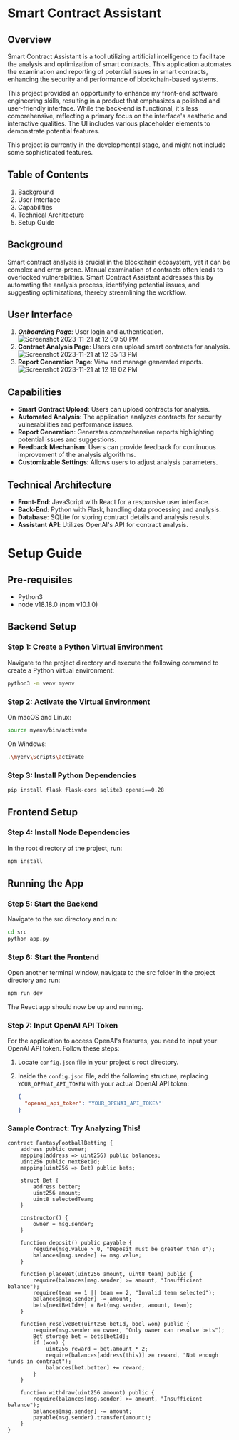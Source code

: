 # Smart Contract Assistant

Overview
--------

Smart Contract Assistant is a tool utilizing artificial intelligence to facilitate the analysis and optimization of smart contracts. This application automates the examination and reporting of potential issues in smart contracts, enhancing the security and performance of blockchain-based systems.

This project provided an opportunity to enhance my front-end software engineering skills, resulting in a product that emphasizes a polished and user-friendly interface. While the back-end is functional, it's less comprehensive, reflecting a primary focus on the interface's aesthetic and interactive qualities. The UI includes various placeholder elements to demonstrate potential features.

This project is currently in the developmental stage, and might not include some sophisticated features.

Table of Contents
-----------------

1. Background
2. User Interface
3. Capabilities
4. Technical Architecture
5. Setup Guide

Background
----------

Smart contract analysis is crucial in the blockchain ecosystem, yet it can be complex and error-prone. Manual examination of contracts often leads to overlooked vulnerabilities. Smart Contract Assistant addresses this by automating the analysis process, identifying potential issues, and suggesting optimizations, thereby streamlining the workflow.

User Interface
--------------
1. ***Onboarding Page***: User login and authentication.
   ![Screenshot 2023-11-21 at 12 09 50 PM](https://github.com/kianfattahy/Contract2Code/assets/94335877/ac43ab74-cf50-4c67-96f2-cd9e44cd11ad)
2. **Contract Analysis Page**: Users can upload smart contracts for analysis.
  ![Screenshot 2023-11-21 at 12 35 13 PM](https://github.com/kianfattahy/Contract2Code/assets/94335877/e81870f4-2345-4af5-8e6c-3d1775b0b70e)
3. **Report Generation Page**: View and manage generated reports.
![Screenshot 2023-11-21 at 12 18 02 PM](https://github.com/kianfattahy/Contract2Code/assets/94335877/4b248a70-ef85-4e3c-a4a6-fca176687add)


Capabilities
------------

- **Smart Contract Upload**: Users can upload contracts for analysis.
- **Automated Analysis**: The application analyzes contracts for security vulnerabilities and performance issues.
- **Report Generation**: Generates comprehensive reports highlighting potential issues and suggestions.
- **Feedback Mechanism**: Users can provide feedback for continuous improvement of the analysis algorithms.
- **Customizable Settings**: Allows users to adjust analysis parameters.

Technical Architecture
----------------------

- **Front-End**: JavaScript with React for a responsive user interface.
- **Back-End**: Python with Flask, handling data processing and analysis.
- **Database**: SQLite for storing contract details and analysis results.
- **Assistant API**: Utilizes OpenAI's API for contract analysis.

# Setup Guide

## Pre-requisites

- Python3
- node v18.18.0 (npm v10.1.0)

## Backend Setup

### Step 1: Create a Python Virtual Environment
Navigate to the project directory and execute the following command to create a Python virtual environment:
```bash
python3 -m venv myenv
```
### Step 2: Activate the Virtual Environment
On macOS and Linux:
```bash
source myenv/bin/activate
```
On Windows:
```bash
.\myenv\Scripts\activate
```
### Step 3: Install Python Dependencies
```bash
pip install flask flask-cors sqlite3 openai==0.28
```
## Frontend Setup

### Step 4: Install Node Dependencies
In the root directory of the project, run:
```bash
npm install
```

## Running the App
### Step 5: Start the Backend
Navigate to the src directory and run:
```bash
cd src
python app.py
```
### Step 6: Start the Frontend
Open another terminal window, navigate to the src folder in the project directory and run:
```bash
npm run dev
```
The React app should now be up and running.

### Step 7: Input OpenAI API Token

For the application to access OpenAI's features, you need to input your OpenAI API token. Follow these steps:

1. Locate `config.json` file in your project's root directory.
2. Inside the `config.json` file, add the following structure, replacing `YOUR_OPENAI_API_TOKEN` with your actual OpenAI API token:

   ```json
   {
     "openai_api_token": "YOUR_OPENAI_API_TOKEN"
   }


### Sample Contract: Try Analyzing This!


    
    contract FantasyFootballBetting {
        address public owner;
        mapping(address => uint256) public balances;
        uint256 public nextBetId;
        mapping(uint256 => Bet) public bets;
        
        struct Bet {
            address better;
            uint256 amount;
            uint8 selectedTeam;
        }
    
        constructor() {
            owner = msg.sender;
        }
    
        function deposit() public payable {
            require(msg.value > 0, "Deposit must be greater than 0");
            balances[msg.sender] += msg.value;
        }
    
        function placeBet(uint256 amount, uint8 team) public {
            require(balances[msg.sender] >= amount, "Insufficient balance");
            require(team == 1 || team == 2, "Invalid team selected");
            balances[msg.sender] -= amount;
            bets[nextBetId++] = Bet(msg.sender, amount, team);
        }
    
        function resolveBet(uint256 betId, bool won) public {
            require(msg.sender == owner, "Only owner can resolve bets");
            Bet storage bet = bets[betId];
            if (won) {
                uint256 reward = bet.amount * 2;
                require(balances[address(this)] >= reward, "Not enough funds in contract");
                balances[bet.better] += reward;
            }
        }
    
        function withdraw(uint256 amount) public {
            require(balances[msg.sender] >= amount, "Insufficient balance");
            balances[msg.sender] -= amount;
            payable(msg.sender).transfer(amount);
        }
    }
